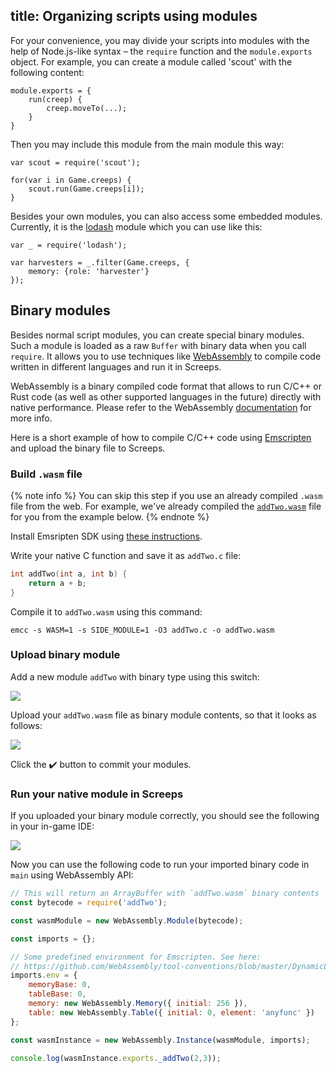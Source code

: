 title: Organizing scripts using modules
---

For your convenience, you may divide your scripts into modules with the help of Node.js-like syntax – the `require` function and the `module.exports` object. For example, you can create a module called 'scout' with the following content:

    module.exports = {
        run(creep) {
            creep.moveTo(...);
        }
    }

Then you may include this module from the main module this way:

    var scout = require('scout');

    for(var i in Game.creeps) {
        scout.run(Game.creeps[i]);
    }

Besides your own modules, you can also access some embedded modules. Currently, it is the [lodash](http://lodash.com) module which you can use like this:

    var _ = require('lodash');

    var harvesters = _.filter(Game.creeps, {
        memory: {role: 'harvester'}
    });

## Binary modules

Besides normal script modules, you can create special binary modules. Such a module is loaded
as a raw `Buffer` with binary data when you call `require`. It allows you to use 
techniques like [WebAssembly](http://webassembly.org/) to compile code written in different languages 
and run it in Screeps. 

WebAssembly is a binary compiled code format that allows to run C/C++ or Rust code (as well as other supported languages in the future) directly with native performance. Please refer to the WebAssembly [documentation](https://developer.mozilla.org/en-US/docs/WebAssembly) for more info.

Here is a short example of how to compile C/C++ code using [Emscripten](https://kripken.github.io/emscripten-site/index.html) and upload the binary file to Screeps.

### Build `.wasm` file

{% note info %}
You can skip this step if you use an already compiled `.wasm` file from the web. For example, 
we've already compiled the [`addTwo.wasm`](img/addTwo.wasm) file for you from the example below.
{% endnote %}

Install Emsripten SDK using [these instructions](https://kripken.github.io/emscripten-site/docs/getting_started/downloads.html#sdk-installation-instructions).

Write your native C function and save it as `addTwo.c` file:

```c++
int addTwo(int a, int b) {
    return a + b;
}
```

Compile it to `addTwo.wasm` using this command:
```
emcc -s WASM=1 -s SIDE_MODULE=1 -O3 addTwo.c -o addTwo.wasm
```

### Upload binary module

Add a new module `addTwo` with binary type using this switch:

![](img/binary1.png) 

Upload your `addTwo.wasm` file as binary module contents, so that it looks as follows:

![](img/binary2.png) 

Click the ✔️ button to commit your modules.

### Run your native module in Screeps

If you uploaded your binary module correctly, you should see the following in your in-game IDE:

![](img/binary3.png) 

Now you can use the following code to run your imported binary code in `main` using WebAssembly API:

```javascript
// This will return an ArrayBuffer with `addTwo.wasm` binary contents
const bytecode = require('addTwo');

const wasmModule = new WebAssembly.Module(bytecode);

const imports = {};

// Some predefined environment for Emscripten. See here:
// https://github.com/WebAssembly/tool-conventions/blob/master/DynamicLinking.md
imports.env = {
    memoryBase: 0,
    tableBase: 0,
    memory: new WebAssembly.Memory({ initial: 256 }),
    table: new WebAssembly.Table({ initial: 0, element: 'anyfunc' })    
};

const wasmInstance = new WebAssembly.Instance(wasmModule, imports);

console.log(wasmInstance.exports._addTwo(2,3));
```